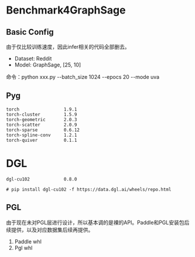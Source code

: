 # Benchmark4GraphSage

## Basic Config

由于仅比较训练速度，因此infer相关的代码全部删去。

- Dataset: Reddit
- Model: GraphSage, [25, 10]

命令：python xxx.py --batch_size 1024 --epocs 20 --mode uva

## Pyg

```
torch                 1.9.1
torch-cluster         1.5.9
torch-geometric       2.0.3
torch-scatter         2.0.9
torch-sparse          0.6.12
torch-spline-conv     1.2.1
torch-quiver          0.1.1
```

# DGL

```
dgl-cu102             0.8.0

# pip install dgl-cu102 -f https://data.dgl.ai/wheels/repo.html
```

## PGL

由于现在未对PGL层进行设计，所以基本调的是裸的API。Paddle和PGL安装包后续提供，以及对应数据集后续再提供。
1. Paddle whl
2. Pgl whl
